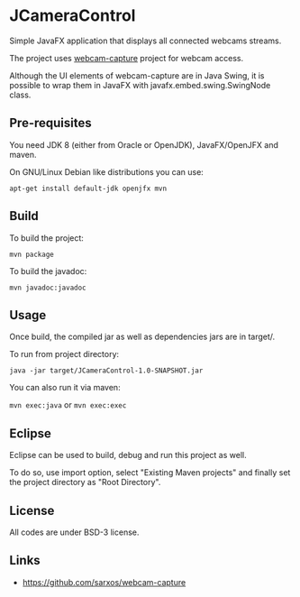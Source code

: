# JCameraControl

Simple JavaFX application that displays all connected webcams streams.

The project uses [webcam-capture](https://github.com/sarxos/webcam-capture)
project for webcam access.

Although the UI elements of webcam-capture are in Java Swing, it is possible to
wrap them in JavaFX with javafx.embed.swing.SwingNode class.

## Pre-requisites

You need JDK 8 (either from Oracle or OpenJDK), JavaFX/OpenJFX and maven.

On GNU/Linux Debian like distributions you can use:

`apt-get install default-jdk openjfx mvn`

## Build

To build the project:

`mvn package`

To build the javadoc:

`mvn javadoc:javadoc`

## Usage

Once build, the compiled jar as well as dependencies jars are in target/.

To run from project directory:

`java -jar target/JCameraControl-1.0-SNAPSHOT.jar`

You can also run it via maven:

`mvn exec:java` or `mvn exec:exec`

## Eclipse

Eclipse can be used to build, debug and run this project as well.

To do so, use import option, select "Existing Maven projects" and finally set
the project directory as "Root Directory".

## License

All codes are under BSD-3 license.

## Links

 * https://github.com/sarxos/webcam-capture


